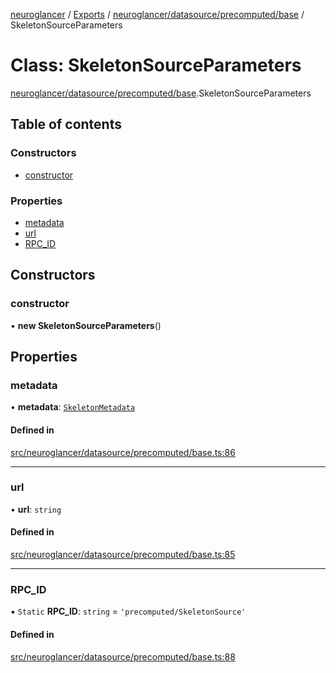[neuroglancer](../README.md) / [Exports](../modules.md) / [neuroglancer/datasource/precomputed/base](../modules/neuroglancer_datasource_precomputed_base.md) / SkeletonSourceParameters

# Class: SkeletonSourceParameters

[neuroglancer/datasource/precomputed/base](../modules/neuroglancer_datasource_precomputed_base.md).SkeletonSourceParameters

## Table of contents

### Constructors

- [constructor](neuroglancer_datasource_precomputed_base.SkeletonSourceParameters.md#constructor)

### Properties

- [metadata](neuroglancer_datasource_precomputed_base.SkeletonSourceParameters.md#metadata)
- [url](neuroglancer_datasource_precomputed_base.SkeletonSourceParameters.md#url)
- [RPC\_ID](neuroglancer_datasource_precomputed_base.SkeletonSourceParameters.md#rpc_id)

## Constructors

### constructor

• **new SkeletonSourceParameters**()

## Properties

### metadata

• **metadata**: [`SkeletonMetadata`](../interfaces/neuroglancer_datasource_precomputed_base.SkeletonMetadata.md)

#### Defined in

[src/neuroglancer/datasource/precomputed/base.ts:86](https://github.com/ActiveBrainAtlas2/neuroglancer/blob/034b457d/src/neuroglancer/datasource/precomputed/base.ts#L86)

___

### url

• **url**: `string`

#### Defined in

[src/neuroglancer/datasource/precomputed/base.ts:85](https://github.com/ActiveBrainAtlas2/neuroglancer/blob/034b457d/src/neuroglancer/datasource/precomputed/base.ts#L85)

___

### RPC\_ID

▪ `Static` **RPC\_ID**: `string` = `'precomputed/SkeletonSource'`

#### Defined in

[src/neuroglancer/datasource/precomputed/base.ts:88](https://github.com/ActiveBrainAtlas2/neuroglancer/blob/034b457d/src/neuroglancer/datasource/precomputed/base.ts#L88)
